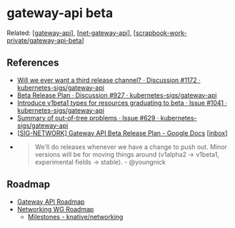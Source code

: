 # gateway-api beta
Related: [[gateway-api]], [[net-gateway-api]], [[scrapbook-work-private/gateway-api-beta]]

## References
- [Will we ever want a third release channel? · Discussion #1172 · kubernetes-sigs/gateway-api](https://github.com/kubernetes-sigs/gateway-api/discussions/1172)
- [Beta Release Plan · Discussion #927 · kubernetes-sigs/gateway-api](https://github.com/kubernetes-sigs/gateway-api/discussions/927)
- [Introduce v1beta1 types for resources graduating to beta · Issue #1041 · kubernetes-sigs/gateway-api](https://github.com/kubernetes-sigs/gateway-api/issues/1041)
- [Summary of out-of-tree problems · Issue #629 · kubernetes-sigs/gateway-api](https://github.com/kubernetes-sigs/gateway-api/issues/629)
- [\[SIG-NETWORK\] Gateway API Beta Release Plan - Google Docs](https://docs.google.com/document/d/1F3dcs_J8Y6GVlfMGjRtom5ljovnKa_MMIC34GJxUdBs/edit) [[inbox]]
- > We'll do releases whenever we have a change to push out. Minor versions will be for moving things around (v1alpha2 -> v1beta1, experimental fields -> stable). - @youngnick

## Roadmap
- [Gateway API Roadmap](https://github.com/orgs/knative-sandbox/projects/10/views/1)
- [Networking WG Roadmap](https://github.com/orgs/knative/projects/32)
  - [Milestones - knative/networking](https://github.com/knative/networking/milestones)

[//begin]: # "Autogenerated link references for markdown compatibility"
[gateway-api]: ../../kubernetes/gateway-api.md "gateway-api"
[net-gateway-api]: ../../knative/net-gateway-api.md "net-gateway-api"
[scrapbook-work-private/gateway-api-beta]: ../../2022/scrapbook-work-private/gateway-api-beta.md "gateway-api beta"
[inbox]: ../../contributions/inbox.md "inbox"
[//end]: # "Autogenerated link references"